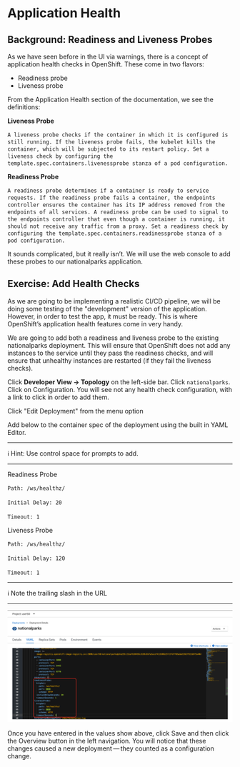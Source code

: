 # Application Health

## Background: Readiness and Liveness Probes

As we have seen before in the UI via warnings, there is a concept of application health checks in OpenShift. These come in two flavors:
* Readiness probe
* Liveness probe

From the Application Health section of the documentation, we see the definitions:

**Liveness Probe**

	A liveness probe checks if the container in which it is configured is still running. If the liveness probe fails, the kubelet kills the container, which will be subjected to its restart policy. Set a liveness check by configuring the template.spec.containers.livenessprobe stanza of a pod configuration.

**Readiness Probe**

    A readiness probe determines if a container is ready to service requests. If the readiness probe fails a container, the endpoints controller ensures the container has its IP address removed from the endpoints of all services. A readiness probe can be used to signal to the endpoints controller that even though a container is running, it should not receive any traffic from a proxy. Set a readiness check by configuring the template.spec.containers.readinessprobe stanza of a pod configuration.

It sounds complicated, but it really isn’t. We will use the web console to add these probes to our nationalparks application.

## Exercise: Add Health Checks

As we are going to be implementing a realistic CI/CD pipeline, we will be doing some testing of the "development" version of the application. However, in order to test the app, it must be ready. This is where OpenShift’s application health features come in very handy.

We are going to add both a readiness and liveness probe to the existing nationalparks deployment. This will ensure that OpenShift does not add any instances to the service until they pass the readiness checks, and will ensure that unhealthy instances are restarted (if they fail the liveness checks).

Click **Developer View → Topology** on the left-side bar. Click ```nationalparks```. Click on Configuration. You will see not any health check configuration, with a link to click in order to add them.

Click "Edit Deployment" from the menu option 

Add below to the container spec of the deployment using the built in YAML Editor.

___
:information_source: Hint: Use control space for prompts to add.
___

Readiness Probe

    Path: /ws/healthz/

    Initial Delay: 20

    Timeout: 1

Liveness Probe

    Path: /ws/healthz/

    Initial Delay: 120

    Timeout: 1
<!--
This is shown in the following image:
Readiness and Liveness Probe
-->
___
:information_source: Note the trailing slash in the URL
___
![HealthCheck](https://github.com/bhandaru/nationalparks-labs/blob/master/images/healthcheck-1.png)  

Once you have entered in the values show above, click Save and then click the Overview button in the left navigation. You will notice that these changes caused a new deployment — they counted as a configuration change.
<!--
You will also notice that the circle around the new deployment stays light blue for a while. This is a sign that the pod(s) have not yet passed their readiness checks — it’s working!
Application Health
-->

